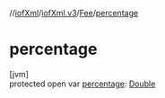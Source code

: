 //[iofXml](../../../index.md)/[iofXml.v3](../index.md)/[Fee](index.md)/[percentage](percentage.md)

# percentage

[jvm]\
protected open var [percentage](percentage.md): [Double](https://docs.oracle.com/javase/8/docs/api/java/lang/Double.html)
